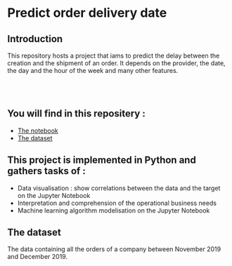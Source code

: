 # Predict order delivery date

## Introduction 

This repository hosts a project that iams to predict the delay between the creation and the shipment of an order. It depends on the provider, the date, the day and the hour of the week and many other features.

<br> 

<br>


## You will find in this repositery : 
* [The notebook](https://github.com/thomastrg/Predict-order-delivery-date/blob/main/TD1_model_duration_pred.ipynb)
* [The dataset](https://github.com/thomastrg/Predict-order-delivery-date/blob/main/logistique.csv)


## This project is implemented in Python and gathers tasks of :  
* Data visualisation : show correlations between the data and the target on the Jupyter Notebook
* Interpretation and comprehension of the operational business needs
* Machine learning algorithm modelisation on the Jupyter Notebook



## The dataset 
The data containing all the orders of a company between November 2019 and December 2019.

